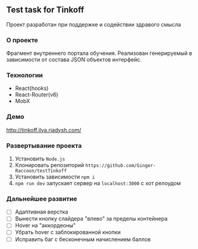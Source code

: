 ## Test task for Tinkoff
Проект разработан при поддержке и содействии здравого смысла
### О проекте
Фрагмент внутреннего портала обучения. Реализован генерируемый в зависимости от состава JSON объектов интерфейс.

### Технологии
+ React(hooks)
+ React-Router(v6)
+ MobX

### Демо
http://tinkoff.ilya.rjadysh.com/

### Развертывание проекта
1. Установить `Node.js`
2. Клонировать репозиторий `https://github.com/Ginger-Raccoon/testTinkoff`
3. Установить зависимости `npm i`
4. `npm run dev` запускает сервер на `localhost:3000` с хот релоудом


### Дальнейшее развитие
+ [ ] Адаптивная верстка 
+ [ ] Вынести кнопку слайдера "влево" за пределы контейнера
+ [ ] Hover на "аккордеоны"
+ [ ] Убрать hover с заблокированной кнопки 
+ [ ] Исправить баг с бесконечным начислением баллов
